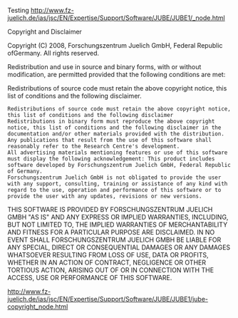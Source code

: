 Testing http://www.fz-juelich.de/ias/jsc/EN/Expertise/Support/Software/JUBE/JUBE1/_node.html


Copyright and Disclaimer

Copyright (C) 2008, Forschungszentrum Juelich GmbH, Federal Republic ofGermany. All rights reserved.

Redistribution and use in source and binary forms, with or without modification, are permitted provided that the following conditions are met:

Redistributions of source code must retain the above copyright notice, this list of conditions and the following disclaimer.

    Redistributions of source code must retain the above copyright notice, this list of conditions and the following disclaimer
    Redistributions in binary form must reproduce the above copyright notice, this list of conditions and the following disclaimer in the documentation and/or other materials provided with the distribution.
    Any publications that result from the use of this software shall reasonably refer to the Research Centre's development.
    All advertising materials mentioning features or use of this software must display the following acknowledgement: This product includes software developed by Forschungszentrum Juelich GmbH, Federal Republic of Germany.
    Forschungszentrum Juelich GmbH is not obligated to provide the user with any support, consulting, training or assistance of any kind with regard to the use, operation and performance of this software or to provide the user with any updates, revisions or new versions. 

THIS SOFTWARE IS PROVIDED BY FORSCHUNGSZENTRUM JUELICH GMBH "AS IS" AND ANY EXPRESS OR IMPLIED WARRANTIES, INCLUDING, BUT NOT LIMITED TO, THE IMPLIED WARRANTIES OF MERCHANTABILITY AND FITNESS FOR A PARTICULAR PURPOSE ARE DISCLAIMED. IN NO EVENT SHALL FORSCHUNGSZENTRUM JUELICH GMBH BE LIABLE FOR ANY SPECIAL, DIRECT OR CONSEQUENTIAL DAMAGES OR ANY DAMAGES WHATSOEVER RESULTING FROM LOSS OF USE, DATA OR PROFITS, WHETHER IN AN ACTION OF CONTRACT, NEGLIGENCE OR OTHER TORTIOUS ACTION, ARISING OUT OF OR IN CONNECTION WITH THE ACCESS, USE OR PERFORMANCE OF THIS SOFTWARE.

http://www.fz-juelich.de/ias/jsc/EN/Expertise/Support/Software/JUBE/JUBE1/jube-copyright_node.html
